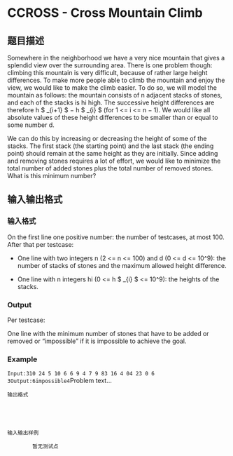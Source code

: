 # CCROSS - Cross Mountain Climb

## 题目描述

Somewhere in the neighborhood we have a very nice mountain that gives a splendid view over the surrounding area. There is one problem though: climbing this mountain is very difficult, because of rather large height differences. To make more people able to climb the mountain and enjoy the view, we would like to make the climb easier. To do so, we will model the mountain as follows: the mountain consists of n adjacent stacks of stones, and each of the stacks is hi high. The successive height differences are therefore h $ _{i+1} $ − h $ _{i} $ (for 1 <= i <= n − 1). We would like all absolute values of these height differences to be smaller than or equal to some number d.

We can do this by increasing or decreasing the height of some of the stacks. The first stack (the starting point) and the last stack (the ending point) should remain at the same height as they are initially. Since adding and removing stones requires a lot of effort, we would like to minimize the total number of added stones plus the total number of removed stones. What is this minimum number?

## 输入输出格式

### 输入格式

On the first line one positive number: the number of testcases, at most 100. After that per testcase:

- One line with two integers n (2 <= n <= 100) and d (0 <= d <= 10^9): the number of stacks of stones and the maximum allowed height difference.

- One line with n integers hi (0 <= h $ _{i} $ <= 10^9): the heights of the stacks.

### Output

Per testcase:

One line with the minimum number of stones that have to be added or removed or “impossible” if it is impossible to achieve the goal.

### Example

`Input:310 24 5 10 6 6 9 4 7 9 83 16 4 04 23 0 6 3Output:6impossible4`Problem text...

    输出格式

    

    

    输入输出样例

            暂无测试点

    

    

    

<!--  -->


